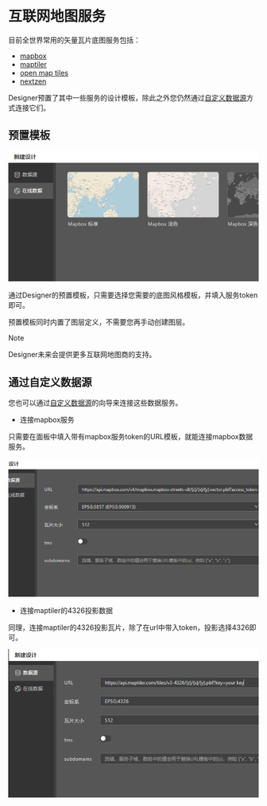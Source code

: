# 互联网地图服务

目前全世界常用的矢量瓦片底图服务包括：

* [mapbox](https://mapbox.com)
* [maptiler](https://maptiler.com)
* [open map tiles](https://openmaptiles.org/)
* [nextzen](https://www.nextzen.org/)

Designer预置了其中一些服务的设计模板，除此之外您仍然通过[自定义数据源](./datasource)方式连接它们。

## 预置模板

![alt text](image-11.png)

通过Designer的预置模板，只需要选择您需要的底图风格模板，并填入服务token即可。

预置模板同时内置了图层定义，不需要您再手动创建图层。

> [!NOTE]
> Designer未来会提供更多互联网地图商的支持。

## 通过自定义数据源

您也可以通过[自定义数据源](./datasource)的向导来连接这些数据服务。

* 连接mapbox服务

只需要在面板中填入带有mapbox服务token的URL模板，就能连接mapbox数据服务。

![alt text](image-13.png)


* 连接maptiler的4326投影数据

同理，连接maptiler的4326投影瓦片，除了在url中带入token，投影选择4326即可。

![alt text](image-14.png)


